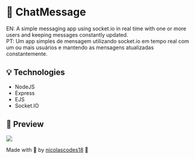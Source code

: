 # 💬 ChatMessage

EN: A simple messaging app using socket.io in real time with one or more users and keeping messages constantly updated. <br>
PT: Um app simples de mensagem utilizando socket.io em tempo real com um ou mais usuários e mantendo as mensagens atualizadas constantemente.

## 💡 Technologies
- NodeJS
- Express
- EJS
- Socket.IO

## 🎥 Preview
![](https://media.giphy.com/media/q9nu2loEFl0jDQbVFG/giphy.gif)

Made with 💜 by [nicolascodes18](https://github.com/nicolascodes18) 💼
